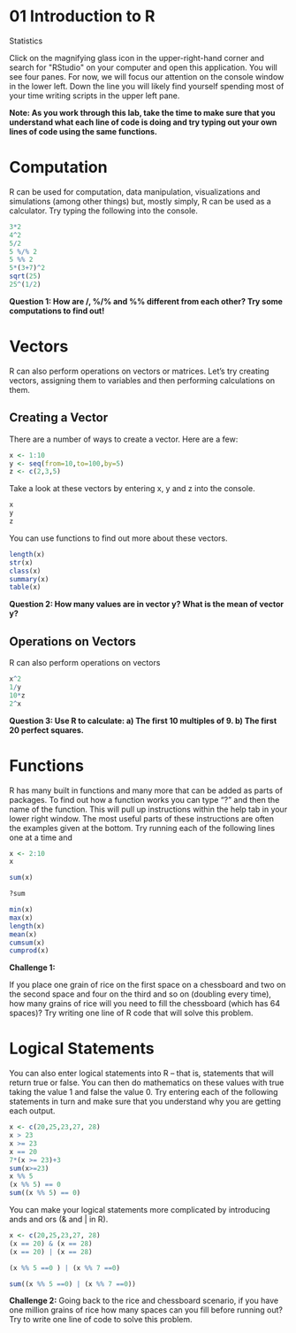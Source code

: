 01 Introduction to R
================
Statistics

Click on the magnifying glass icon in the upper-right-hand corner and search for "RStudio" on your computer and open this application.  You will see
four panes. For now, we will focus our attention on the console window
in the lower left. Down the line you will likely find yourself spending
most of your time writing scripts in the upper left pane.

**Note: As you
work through this lab, take the time to make sure that you understand
what each line of code is doing and try typing out your own lines of
code using the same functions.**


# Computation

R can be used for computation, data manipulation, visualizations and
simulations (among other things) but, mostly simply, R can be used as a
calculator. Try typing the following into the console. 

``` r
3*2
4^2
5/2
5 %/% 2
5 %% 2
5*(3+7)^2
sqrt(25)
25^(1/2)
```

**Question 1: How are /, %/% and %% different from each other?  Try some computations to find out!**


# Vectors

R can also perform operations on vectors or matrices. Let’s try creating
vectors, assigning them to variables and then performing calculations on
them.

## Creating a Vector

There are a number of ways to create a vector.  Here are a few:

```r
x <- 1:10
y <- seq(from=10,to=100,by=5)
z <- c(2,3,5)
```

Take a look at these vectors by entering x, y and z into the console.


```r
x
y
z

```
You can use functions to find out more about these vectors.

```r
length(x)
str(x)
class(x)
summary(x) 
table(x)
```

**Question 2: How many values are in vector y?  What is the mean of vector y?**

## Operations on Vectors

R can also perform operations on vectors

```r
x^2
1/y
10*z
2^x
```
**Question 3: Use R to calculate: a) The first 10 multiples of 9.  b) The first 20 perfect squares.**


# Functions

R has many built in functions and many more that can be added as parts
of packages. To find out how a function works you can type “?” and then
the name of the function. This will pull up instructions within the help
tab in your lower right window. The most useful parts of these
instructions are often the examples given at the bottom. Try running
each of the following lines one at a time and

``` r
x <- 2:10
x

sum(x)

?sum

min(x)
max(x)
length(x)
mean(x)
cumsum(x)
cumprod(x)
```

**Challenge 1:**

If you place one grain of rice on the first space on a chessboard and
two on the second space and four on the third and so on (doubling every
time), how many grains of rice will you need to fill the chessboard
(which has 64 spaces)? Try writing one line of R code that will solve
this problem.

# Logical Statements

You can also enter logical statements into R – that is, statements that
will return true or false. You can then do mathematics on these values
with true taking the value 1 and false the value 0. Try entering each of
the following statements in turn and make sure that you understand why
you are getting each output.

``` r
x <- c(20,25,23,27, 28)
x > 23
x >= 23
x == 20
7*(x >= 23)+3
sum(x>=23)
x %% 5
(x %% 5) == 0
sum((x %% 5) == 0)
```

You can make your logical statements more complicated by introducing
ands and ors (& and \| in R).

``` r
x <- c(20,25,23,27, 28)
(x == 20) & (x == 28)
(x == 20) | (x == 28)

(x %% 5 ==0 ) | (x %% 7 ==0)

sum((x %% 5 ==0) | (x %% 7 ==0))
```

**Challenge 2:** Going back to the rice and chessboard scenario, if you have one million
grains of rice how many spaces can you fill before running out? Try to
write one line of code to solve this problem.


